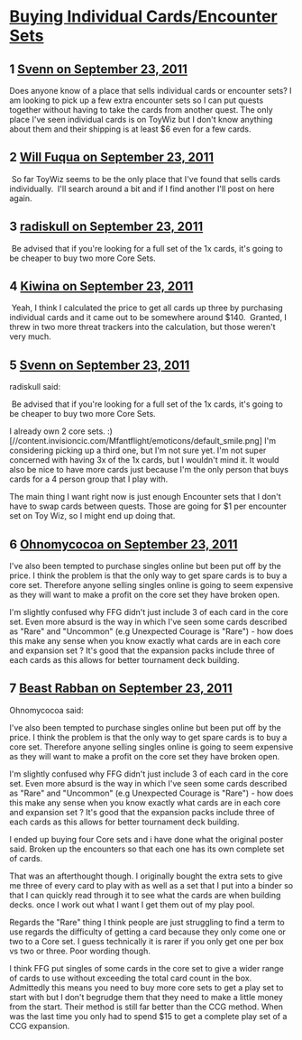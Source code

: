 # [Buying Individual Cards/Encounter Sets](https://community.fantasyflightgames.com/topic/53584-buying-individual-cardsencounter-sets/)

## 1 [Svenn on September 23, 2011](https://community.fantasyflightgames.com/topic/53584-buying-individual-cardsencounter-sets/?do=findComment&comment=531891)

Does anyone know of a place that sells individual cards or encounter sets? I am looking to pick up a few extra encounter sets so I can put quests together without having to take the cards from another quest. The only place I've seen individual cards is on ToyWiz but I don't know anything about them and their shipping is at least $6 even for a few cards.

## 2 [Will Fuqua on September 23, 2011](https://community.fantasyflightgames.com/topic/53584-buying-individual-cardsencounter-sets/?do=findComment&comment=531896)

 So far ToyWiz seems to be the only place that I've found that sells cards individually.  I'll search around a bit and if I find another I'll post on here again.

## 3 [radiskull on September 23, 2011](https://community.fantasyflightgames.com/topic/53584-buying-individual-cardsencounter-sets/?do=findComment&comment=531916)

 Be advised that if you're looking for a full set of the 1x cards, it's going to be cheaper to buy two more Core Sets.

## 4 [Kiwina on September 23, 2011](https://community.fantasyflightgames.com/topic/53584-buying-individual-cardsencounter-sets/?do=findComment&comment=531923)

 Yeah, I think I calculated the price to get all cards up three by purchasing individual cards and it came out to be somewhere around $140.  Granted, I threw in two more threat trackers into the calculation, but those weren't very much.

## 5 [Svenn on September 23, 2011](https://community.fantasyflightgames.com/topic/53584-buying-individual-cardsencounter-sets/?do=findComment&comment=531934)

radiskull said:

 Be advised that if you're looking for a full set of the 1x cards, it's going to be cheaper to buy two more Core Sets.



I already own 2 core sets. :) [//content.invisioncic.com/Mfantflight/emoticons/default_smile.png] I'm considering picking up a third one, but I'm not sure yet. I'm not super concerned with having 3x of the 1x cards, but I wouldn't mind it. It would also be nice to have more cards just because I'm the only person that buys cards for a 4 person group that I play with.

The main thing I want right now is just enough Encounter sets that I don't have to swap cards between quests. Those are going for $1 per encounter set on Toy Wiz, so I might end up doing that.

## 6 [Ohnomycocoa on September 23, 2011](https://community.fantasyflightgames.com/topic/53584-buying-individual-cardsencounter-sets/?do=findComment&comment=531952)

I've also been tempted to purchase singles online but been put off by the price. I think the problem is that the only way to get spare cards is to buy a core set. Therefore anyone selling singles online is going to seem expensive as they will want to make a profit on the core set they have broken open.

I'm slightly confused why FFG didn't just include 3 of each card in the core set. Even more absurd is the way in which I've seen some cards described as "Rare" and "Uncommon" (e.g Unexpected Courage is "Rare") - how does this make any sense when you know exactly what cards are in each core and expansion set ? It's good that the expansion packs include three of each cards as this allows for better tournament deck building.

## 7 [Beast Rabban on September 23, 2011](https://community.fantasyflightgames.com/topic/53584-buying-individual-cardsencounter-sets/?do=findComment&comment=532076)

Ohnomycocoa said:

I've also been tempted to purchase singles online but been put off by the price. I think the problem is that the only way to get spare cards is to buy a core set. Therefore anyone selling singles online is going to seem expensive as they will want to make a profit on the core set they have broken open.

I'm slightly confused why FFG didn't just include 3 of each card in the core set. Even more absurd is the way in which I've seen some cards described as "Rare" and "Uncommon" (e.g Unexpected Courage is "Rare") - how does this make any sense when you know exactly what cards are in each core and expansion set ? It's good that the expansion packs include three of each cards as this allows for better tournament deck building.



I ended up buying four Core sets and i have done what the original poster said. Broken up the encounters so that each one has its own complete set of cards.

That was an afterthought though. I originally bought the extra sets to give me three of every card to play with as well as a set that I put into a binder so that I can quickly read through it to see what the cards are when building decks. once I work out what I want I get them out of my play pool.

Regards the "Rare" thing I think people are just struggling to find a term to use regards the difficulty of getting a card because they only come one or two to a Core set. I guess technically it is rarer if you only get one per box vs two or three. Poor wording though.

I think FFG put singles of some cards in the core set to give a wider range of cards to use without exceeding the total card count in the box. Admittedly this means you need to buy more core sets to get a play set to start with but I don't begrudge them that they need to make a little money from the start. Their method is still far better than the CCG method. When was the last time you only had to spend $15 to get a complete play set of a CCG expansion.

 

